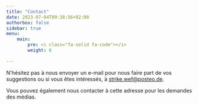 ```yaml
---
title: "Contact"
date: 2023-07-04T09:38:56+02:00
authorbox: false
sidebar: true
menu: 
    main:
        pre: <i class="fa-solid fa-code"></i>
        weight: 6
    
---
```


N'hésitez pas à nous envoyer un e-mail pour nous faire part de vos suggestions ou si vous êtes intéressés, à <strike.wef@posteo.de>.

Vous pouvez également nous contacter à cette adresse pour les demandes des médias.

